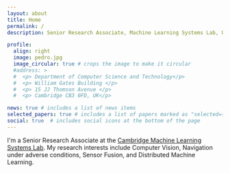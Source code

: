 ```yaml
---
layout: about
title: Home 
permalink: /
description: Senior Research Associate, Machine Learning Systems Lab, University of Cambridge.

profile:
  align: right
  image: pedro.jpg
  image_circular: true # crops the image to make it circular
  #address: >
  #  <p> Department of Computer Science and Technology</p>
  #  <p> William Gates Building </p>
  #  <p> 15 JJ Thomson Avenue </p>
  #  <p> Cambridge CB3 0FD, UK</p>

news: true # includes a list of news items
selected_papers: true # includes a list of papers marked as "selected={true}"
social: true  # includes social icons at the bottom of the page
---
```


I'm a Senior Research Associate at the [Cambridge Machine Learning Systems Lab](https://mlsys.cst.cam.ac.uk/). My research interests include Computer Vision, Navigation under adverse conditions, Sensor Fusion, and Distributed Machine Learning. 
